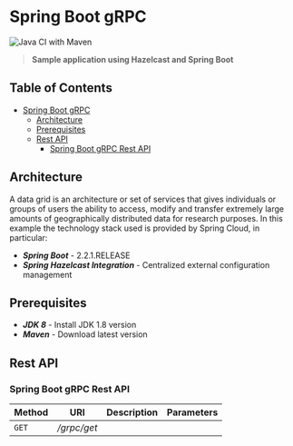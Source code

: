 # Spring Boot gRPC

![Java CI with Maven](https://github.com/gcalsolaro/spring-boot-grpc/workflows/Java%20CI%20with%20Maven/badge.svg)
> **Sample application using Hazelcast and Spring Boot**


## Table of Contents

   * [Spring Boot gRPC](#spring-boot-grpc)
      * [Architecture](#architecture)
      * [Prerequisites](#prerequisites)
      * [Rest API](#rest-api)
         * [Spring Boot gRPC Rest API](#spring-boot-grpc-rest-api)
      

## Architecture

A data grid is an architecture or set of services that gives individuals or groups of users the ability to access, modify and transfer extremely large amounts of geographically distributed data for research purposes.
In this example the technology stack used is provided by Spring Cloud, in particular:

* **_Spring Boot_** - 2.2.1.RELEASE
* **_Spring Hazelcast Integration_** - Centralized external configuration management

## Prerequisites
* **_JDK 8_** - Install JDK 1.8 version
* **_Maven_** - Download latest version



## Rest API

### Spring Boot gRPC Rest API

Method | URI | Description | Parameters |
--- | --- | --- | --- |
`GET` | */grpc/get* |

